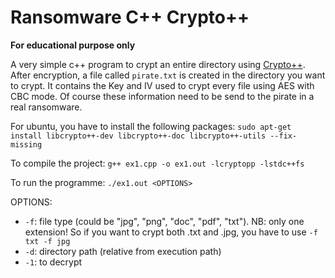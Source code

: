 # Ransomware C++ Crypto++

**For educational purpose only**

A very simple c++ program to crypt an entire directory using [Crypto++](https://www.cryptopp.com/).
After encryption, a file called `pirate.txt` is created in the directory you want to crypt. It contains the Key and IV used to crypt every file using AES with CBC mode. Of course these information need to be send to the pirate in a real ransomware.

For ubuntu, you have to install the following packages:
`sudo apt-get install libcrypto++-dev libcrypto++-doc libcrypto++-utils --fix-missing`

To compile the project:
`g++ ex1.cpp -o ex1.out -lcryptopp -lstdc++fs`

To run the programme:
`./ex1.out <OPTIONS>`

OPTIONS:

- `-f`: file type (could be "jpg", "png", "doc", "pdf", "txt"). NB: only one extension! So if you want to crypt both .txt and .jpg, you have to use `-f txt -f jpg`
- `-d`: directory path (relative from execution path)
- `-1`: to decrypt
